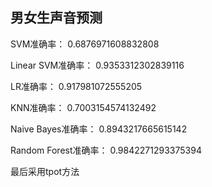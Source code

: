 ## 男女生声音预测
SVM准确率： 0.6876971608832808

Linear SVM准确率： 0.9353312302839116

LR准确率： 0.917981072555205

KNN准确率： 0.7003154574132492

Naive Bayes准确率： 0.8943217665615142

Random Forest准确率： 0.9842271293375394

最后采用tpot方法
